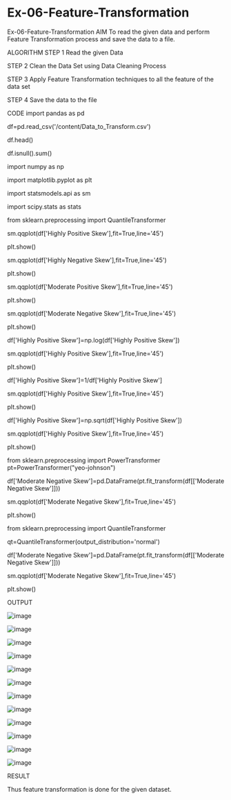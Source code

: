 # Ex-06-Feature-Transformation
Ex-06-Feature-Transformation
AIM
To read the given data and perform Feature Transformation process and save the data to a file.

ALGORITHM
STEP 1
Read the given Data

STEP 2
Clean the Data Set using Data Cleaning Process

STEP 3
Apply Feature Transformation techniques to all the feature of the data set

STEP 4
Save the data to the file

CODE
import pandas as pd

df=pd.read_csv('/content/Data_to_Transform.csv')

df.head()

df.isnull().sum()

import numpy as np

import matplotlib.pyplot as plt

import statsmodels.api as sm

import scipy.stats as stats

from sklearn.preprocessing import QuantileTransformer

sm.qqplot(df['Highly Positive Skew'],fit=True,line='45')

plt.show()

sm.qqplot(df['Highly Negative Skew'],fit=True,line='45')

plt.show()

sm.qqplot(df['Moderate Positive Skew'],fit=True,line='45')

plt.show()

sm.qqplot(df['Moderate Negative Skew'],fit=True,line='45')

plt.show()

df['Highly Positive Skew']=np.log(df['Highly Positive Skew'])

sm.qqplot(df['Highly Positive Skew'],fit=True,line='45')

plt.show()

df['Highly Positive Skew']=1/df['Highly Positive Skew']

sm.qqplot(df['Highly Positive Skew'],fit=True,line='45')

plt.show()

df['Highly Positive Skew']=np.sqrt(df['Highly Positive Skew'])

sm.qqplot(df['Highly Positive Skew'],fit=True,line='45')

plt.show()

from sklearn.preprocessing import PowerTransformer pt=PowerTransformer("yeo-johnson")

df['Moderate Negative Skew']=pd.DataFrame(pt.fit_transform(df[['Moderate Negative Skew']]))

sm.qqplot(df['Moderate Negative Skew'],fit=True,line='45')

plt.show()

from sklearn.preprocessing import QuantileTransformer

qt=QuantileTransformer(output_distribution='normal')

df['Moderate Negative Skew']=pd.DataFrame(pt.fit_transform(df[['Moderate Negative Skew']]))

sm.qqplot(df['Moderate Negative Skew'],fit=True,line='45')

plt.show()

OUTPUT

![image](https://github.com/vidhyasrikachapalayam/Ex-06-Feature-Transformation/assets/119477817/cd22a663-5778-47fe-b016-38170df1b236)

![image](https://github.com/vidhyasrikachapalayam/Ex-06-Feature-Transformation/assets/119477817/582e334d-2c7e-497f-85ed-d217a7e031b2)

![image](https://github.com/vidhyasrikachapalayam/Ex-06-Feature-Transformation/assets/119477817/4d9627b2-ded8-4847-9ee0-bd9e8547e265)

![image](https://github.com/vidhyasrikachapalayam/Ex-06-Feature-Transformation/assets/119477817/35775249-c6c5-48a7-862d-78f547c14947)

![image](https://github.com/vidhyasrikachapalayam/Ex-06-Feature-Transformation/assets/119477817/4df79385-80a5-4cdc-ae70-9ac213b00c7b)

![image](https://github.com/vidhyasrikachapalayam/Ex-06-Feature-Transformation/assets/119477817/0e453b9b-5081-4a89-96f9-ae49d0ab01b9)

![image](https://github.com/vidhyasrikachapalayam/Ex-06-Feature-Transformation/assets/119477817/6355e80b-8c46-48bc-85f7-c3b494d256fb)

![image](https://github.com/vidhyasrikachapalayam/Ex-06-Feature-Transformation/assets/119477817/21d1e727-f86d-4d55-9741-5ce68585d21c)

![image](https://github.com/vidhyasrikachapalayam/Ex-06-Feature-Transformation/assets/119477817/078b61a2-8be7-4b39-a872-dbec2af768a9)

![image](https://github.com/vidhyasrikachapalayam/Ex-06-Feature-Transformation/assets/119477817/61621502-c51c-4de5-9025-9f41c3281785)

![image](https://github.com/vidhyasrikachapalayam/Ex-06-Feature-Transformation/assets/119477817/376b1e7c-976b-41b7-8cf4-66c85a4e201a)

![image](https://github.com/vidhyasrikachapalayam/Ex-06-Feature-Transformation/assets/119477817/2f2f0aa4-3c6a-4a1f-95a8-e359753e9ecf)

RESULT

Thus feature transformation is done for the given dataset.

